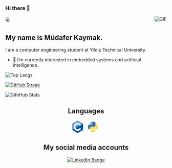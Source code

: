 ### Hi there 👋
 💻  <img align="right" alt="GIF" src="https://thumbs.gfycat.com/HeavyVigilantDragon-size_restricted.gif" height="250" /> 
## My name is Müdafer Kaymak.
  I am a computer engineering student at Yildiz Technical University.
- 🌱 I’m currently interested in embedded systems and artificial intelligence.


![Top Langs](https://github-readme-stats.vercel.app/api/top-langs/?username=Mudaferkaymak&theme=tokyonight)

[![GitHub Streak](http://github-readme-streak-stats.herokuapp.com?user=Mudaferkaymak&theme=nightowl&background=)](https://git.io/streak-stats)

![GithHub Stats](https://github-readme-stats.vercel.app/api?username=Mudaferkaymak&theme=tokyonight)

<div align="center">
  <h2>Languages</h2>
   <img src="https://raw.githubusercontent.com/devicons/devicon/1119b9f84c0290e0f0b38982099a2bd027a48bf1/icons/c/c-original.svg" title="C" alt="C" width="40" height="40"/>&nbsp;
   <img src="https://raw.githubusercontent.com/devicons/devicon/1119b9f84c0290e0f0b38982099a2bd027a48bf1/icons/python/python-original.svg" title="PYTHON" alt="PYTHON" width="40" height="40"/>&nbsp;
  </div>

<div align="center" id="badges">
  <h2>My social media accounts</h2>
  <a href="https://www.linkedin.com/in/m%C3%BCdafer-kaymak-1750911b9/?originalSubdomain=tr">
     <img height="40" src="https://upload.wikimedia.org/wikipedia/commons/thumb/f/f8/LinkedIn_icon_circle.svg/2048px-LinkedIn_icon_circle.svg.png" alt="LinkedIn Badge"/>
  </a>
</div>
